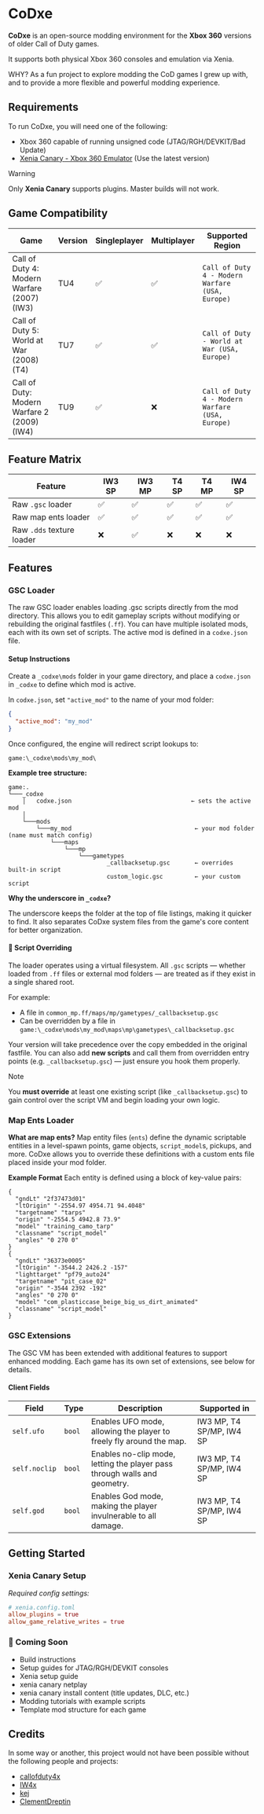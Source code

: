 # CoDxe

**CoDxe** is an open-source modding environment for the **Xbox 360** versions of older Call of Duty games.

It supports both physical Xbox 360 consoles and emulation via Xenia.

WHY? As a fun project to explore modding the CoD games I grew up with, and to provide a more flexible and powerful modding experience.

## Requirements

To run CoDxe, you will need one of the following:

- Xbox 360 capable of running unsigned code (JTAG/RGH/DEVKIT/Bad Update)
- [Xenia Canary - Xbox 360 Emulator](https://github.com/xenia-canary/xenia-canary) (Use the latest version)

> [!WARNING]
> Only **Xenia Canary** supports plugins. Master builds will not work.

## Game Compatibility

| Game                                        | Version | Singleplayer       | Multiplayer        | Supported Region                                |
| ------------------------------------------- | ------- | ------------------ | ------------------ | ----------------------------------------------- |
| Call of Duty 4: Modern Warfare (2007) (IW3) | TU4     | :white_check_mark: | :white_check_mark: | `Call of Duty 4 - Modern Warfare (USA, Europe)` |
| Call of Duty 5: World at War (2008) (T4)    | TU7     | :white_check_mark: | :white_check_mark: | `Call of Duty - World at War (USA, Europe)`     |
| Call of Duty: Modern Warfare 2 (2009) (IW4) | TU9     | :white_check_mark: | :x:                | `Call of Duty 4 - Modern Warfare (USA, Europe)` |

## Feature Matrix

| Feature                   | IW3 SP             | IW3 MP             | T4 SP              | T4 MP              | IW4 SP             |
| ------------------------- | ------------------ | ------------------ | ------------------ | ------------------ | ------------------ |
| Raw `.gsc` loader         | :white_check_mark: | :white_check_mark: | :white_check_mark: | :white_check_mark: | :white_check_mark: |
| Raw map ents loader       | :white_check_mark: | :white_check_mark: | :white_check_mark: | :white_check_mark: | :white_check_mark: |
| Raw `.dds` texture loader | :x:                | :white_check_mark: | :x:                | :x:                | :x:                |

## Features

### GSC Loader

The raw GSC loader enables loading .gsc scripts directly from the mod directory. This allows you to edit gameplay scripts without modifying or rebuilding the original fastfiles (`.ff`). You can have multiple isolated mods, each with its own set of scripts. The active mod is defined in a `codxe.json` file.

#### Setup Instructions

Create a `_codxe\mods` folder in your game directory, and place a `codxe.json` in `_codxe` to define which mod is active.

In `codxe.json`, set `"active_mod"` to the name of your mod folder:

```json
{
  "active_mod": "my_mod"
}
```

Once configured, the engine will redirect script lookups to:

```
game:\_codxe\mods\my_mod\
```

**Example tree structure:**

```
game:.
└───_codxe
    │   codxe.json                                  ← sets the active mod
    │
    └───mods
        └───my_mod                                   ← your mod folder (name must match config)
            └───maps
                └───mp
                    └───gametypes
                            _callbacksetup.gsc       ← overrides built-in script
                            custom_logic.gsc         ← your custom script

```

**Why the underscore in `_codxe`?**

The underscore keeps the folder at the top of file listings, making it quicker to find. It also separates CoDxe system files from the game's core content for better organization.

#### :scroll: Script Overriding

The loader operates using a virtual filesystem. All `.gsc` scripts — whether loaded from `.ff` files or external mod folders — are treated as if they exist in a single shared root.

For example:

- A file in `common_mp.ff/maps/mp/gametypes/_callbacksetup.gsc`
- Can be overridden by a file in `game:\_codxe\mods\my_mod\maps\mp\gametypes\_callbacksetup.gsc`

Your version will take precedence over the copy embedded in the original fastfile. You can also add **new scripts** and call them from overridden entry points (e.g. `_callbacksetup.gsc`) — just ensure you hook them properly.

> [!NOTE]
> You **must override** at least one existing script (like `_callbacksetup.gsc`) to gain control over the script VM and begin loading your own logic.

### Map Ents Loader

**What are map ents?**
Map entity files (`ents`) define the dynamic scriptable entities in a level-spawn points, game objects, `script_model`s, pickups, and more. CoDxe allows you to override these definitions with a custom ents file placed inside your mod folder.

**Example Format**
Each entity is defined using a block of key-value pairs:

```
{
  "gndLt" "2f37473d01"
  "ltOrigin" "-2554.97 4954.71 94.4048"
  "targetname" "tarps"
  "origin" "-2554.5 4942.8 73.9"
  "model" "training_camo_tarp"
  "classname" "script_model"
  "angles" "0 270 0"
}
{
  "gndLt" "36373e0005"
  "ltOrigin" "-3544.2 2426.2 -157"
  "lighttarget" "pf79_auto24"
  "targetname" "pit_case_02"
  "origin" "-3544 2392 -192"
  "angles" "0 270 0"
  "model" "com_plasticcase_beige_big_us_dirt_animated"
  "classname" "script_model"
}
```

### GSC Extensions

The GSC VM has been extended with additional features to support enhanced modding. Each game has its own set of extensions, see below for details.

#### Client Fields

| Field         | Type   | Description                                                               | Supported in             |
| ------------- | ------ | ------------------------------------------------------------------------- | ------------------------ |
| `self.ufo`    | `bool` | Enables UFO mode, allowing the player to freely fly around the map.       | IW3 MP, T4 SP/MP, IW4 SP |
| `self.noclip` | `bool` | Enables no-clip mode, letting the player pass through walls and geometry. | IW3 MP, T4 SP/MP, IW4 SP |
| `self.god`    | `bool` | Enables God mode, making the player invulnerable to all damage.           | IW3 MP, T4 SP/MP, IW4 SP |

## Getting Started

### Xenia Canary Setup

_Required config settings:_

```toml
# xenia.config.toml
allow_plugins = true
allow_game_relative_writes = true
```

### 🚧 Coming Soon

- Build instructions
- Setup guides for JTAG/RGH/DEVKIT consoles
- Xenia setup guide
- xenia canary netplay
- xenia canary install content (title updates, DLC, etc.)
- Modding tutorials with example scripts
- Template mod structure for each game

## Credits

In some way or another, this project would not have been possible without the following people and projects:

- [callofduty4x](https://github.com/callofduty4x)
- [IW4x](<[IW4x](https://github.com/iw4x)>)
- [kej](https://github.com/kejjjjj)
- [ClementDreptin](https://github.com/ClementDreptin/ModdingResources)
